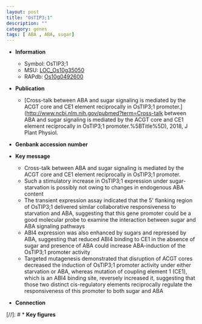 ```yaml
---
layout: post
title: "OsTIP3;1"
description: ""
category: genes
tags: [ ABA , ABA, sugar]
---
```


* **Information**  
    + Symbol: OsTIP3;1  
    + MSU: [LOC_Os10g35050](http://rice.plantbiology.msu.edu/cgi-bin/ORF_infopage.cgi?orf=LOC_Os10g35050)  
    + RAPdb: [Os10g0492600](http://rapdb.dna.affrc.go.jp/viewer/gbrowse_details/irgsp1?name=Os10g0492600)  

* **Publication**  
    + [Cross-talk between ABA and sugar signaling is mediated by the ACGT core and CE1 element reciprocally in OsTIP3;1 promoter.](http://www.ncbi.nlm.nih.gov/pubmed?term=Cross-talk between ABA and sugar signaling is mediated by the ACGT core and CE1 element reciprocally in OsTIP3;1 promoter.%5BTitle%5D), 2018, J Plant Physiol.

* **Genbank accession number**  

* **Key message**  
    + Cross-talk between ABA and sugar signaling is mediated by the ACGT core and CE1 element reciprocally in OsTIP3;1 promoter.
    + Such a stimulatory increase in OsTIP3;1 expression under sugar-starvation is possibly not owing to changes in endogenous ABA content
    + The transient expression assay indicated that the 5' flanking region of OsTIP3;1 delivered similar collaborative responsiveness to starvation and ABA, suggesting that this gene promoter could be a good molecular probe to examine the interaction between sugar and ABA signaling pathways
    + ABI4 expression was also enhanced by sugars and repressed by ABA, suggesting that reduced ABI4 binding to CE1 in the absence of sugar and presence of ABA could increase ABA-induction of the OsTIP3;1 promoter activity
    + Targeted mutagenesis demonstrated that disruption of ACGT cores decreased the induction of OsTIP3;1 promoter activity under either starvation or ABA, whereas mutation of coupling element 1 (CE1), which is an ABI4 binding site, reversely increased it, suggesting that those two distinct cis-regulatory elements reciprocally regulate the responsiveness of this promoter to both sugar and ABA

* **Connection**  

[//]: # * **Key figures**  


